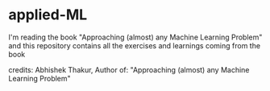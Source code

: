 # applied-ML
I'm reading the book "Approaching (almost) any Machine Learning Problem" and this repository contains all the exercises and learnings coming from the book


credits: Abhishek Thakur, Author of: "Approaching (almost) any Machine Learning Problem"